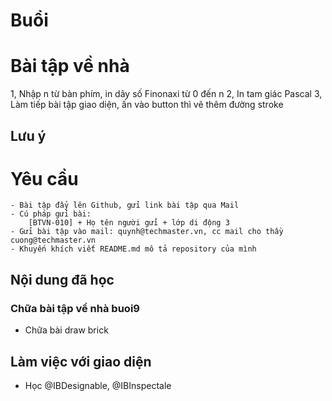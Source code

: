 
# Buổi 

# Bài tập về nhà
1, Nhập n từ bàn phím, in dãy số Finonaxi từ 0 đến n
2, In tam giác Pascal
3, Làm tiếp bài tập giao diện, ấn vào button thì vẽ thêm đường stroke

## Lưu ý
    

# Yêu cầu
    - Bài tập đẩy lên Github, gửi link bài tập qua Mail
    - Cú pháp gửi bài:
        [BTVN-010] + Họ tên người gửi + lớp di động 3
    - Gửi bài tập vào mail: quynh@techmaster.vn, cc mail cho thầy cuong@techmaster.vn
    - Khuyến khích viết README.md mô tả repository của mình

## Nội dung đã học

### Chữa bài tập về nhà buoi9

- Chữa bài draw brick
## Làm việc với giao diện

- Học @IBDesignable, @IBInspectale

